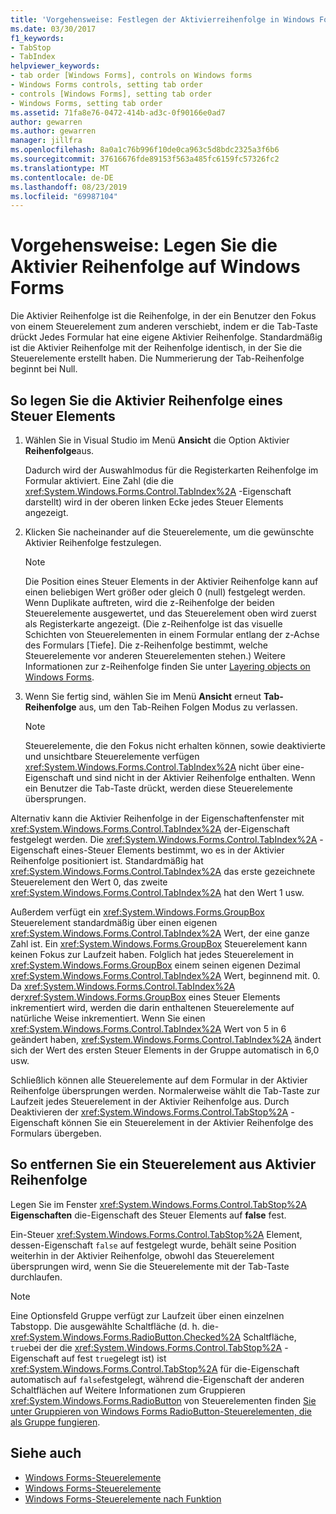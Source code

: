 ```yaml
---
title: 'Vorgehensweise: Festlegen der Aktivierreihenfolge in Windows Forms'
ms.date: 03/30/2017
f1_keywords:
- TabStop
- TabIndex
helpviewer_keywords:
- tab order [Windows Forms], controls on Windows forms
- Windows Forms controls, setting tab order
- controls [Windows Forms], setting tab order
- Windows Forms, setting tab order
ms.assetid: 71fa8e76-0472-414b-ad3c-0f90166e0ad7
author: gewarren
ms.author: gewarren
manager: jillfra
ms.openlocfilehash: 8a0a1c76b996f10de0ca963c5d8bdc2325a3f6b6
ms.sourcegitcommit: 37616676fde89153f563a485fc6159fc57326fc2
ms.translationtype: MT
ms.contentlocale: de-DE
ms.lasthandoff: 08/23/2019
ms.locfileid: "69987104"
---
```

# <a name="how-to-set-the-tab-order-on-windows-forms"></a>Vorgehensweise: Legen Sie die Aktivier Reihenfolge auf Windows Forms

Die Aktivier Reihenfolge ist die Reihenfolge, in der ein Benutzer den Fokus von einem Steuerelement zum anderen verschiebt, indem er die Tab-Taste drückt Jedes Formular hat eine eigene Aktivier Reihenfolge. Standardmäßig ist die Aktivier Reihenfolge mit der Reihenfolge identisch, in der Sie die Steuerelemente erstellt haben. Die Nummerierung der Tab-Reihenfolge beginnt bei Null.

## <a name="to-set-the-tab-order-of-a-control"></a>So legen Sie die Aktivier Reihenfolge eines Steuer Elements

1. Wählen Sie in Visual Studio im Menü **Ansicht** die Option Aktivier **Reihenfolge**aus.

   Dadurch wird der Auswahlmodus für die Registerkarten Reihenfolge im Formular aktiviert. Eine Zahl (die die <xref:System.Windows.Forms.Control.TabIndex%2A> -Eigenschaft darstellt) wird in der oberen linken Ecke jedes Steuer Elements angezeigt.

2. Klicken Sie nacheinander auf die Steuerelemente, um die gewünschte Aktivier Reihenfolge festzulegen.

   > [!NOTE]
   > Die Position eines Steuer Elements in der Aktivier Reihenfolge kann auf einen beliebigen Wert größer oder gleich 0 (null) festgelegt werden. Wenn Duplikate auftreten, wird die z-Reihenfolge der beiden Steuerelemente ausgewertet, und das Steuerelement oben wird zuerst als Registerkarte angezeigt. (Die z-Reihenfolge ist das visuelle Schichten von Steuerelementen in einem Formular entlang der z-Achse des Formulars [Tiefe]. Die z-Reihenfolge bestimmt, welche Steuerelemente vor anderen Steuerelementen stehen.) Weitere Informationen zur z-Reihenfolge finden Sie unter [Layering objects on Windows Forms](how-to-layer-objects-on-windows-forms.md).

3. Wenn Sie fertig sind, wählen Sie im Menü **Ansicht** erneut **Tab-Reihenfolge** aus, um den Tab-Reihen Folgen Modus zu verlassen.

   > [!NOTE]
   > Steuerelemente, die den Fokus nicht erhalten können, sowie deaktivierte und unsichtbare Steuerelemente verfügen <xref:System.Windows.Forms.Control.TabIndex%2A> nicht über eine-Eigenschaft und sind nicht in der Aktivier Reihenfolge enthalten. Wenn ein Benutzer die Tab-Taste drückt, werden diese Steuerelemente übersprungen.

Alternativ kann die Aktivier Reihenfolge in der Eigenschaftenfenster mit <xref:System.Windows.Forms.Control.TabIndex%2A> der-Eigenschaft festgelegt werden. Die <xref:System.Windows.Forms.Control.TabIndex%2A> -Eigenschaft eines-Steuer Elements bestimmt, wo es in der Aktivier Reihenfolge positioniert ist. Standardmäßig hat <xref:System.Windows.Forms.Control.TabIndex%2A> das erste gezeichnete Steuerelement den Wert 0, das zweite <xref:System.Windows.Forms.Control.TabIndex%2A> hat den Wert 1 usw.

Außerdem verfügt ein <xref:System.Windows.Forms.GroupBox> Steuerelement standardmäßig über einen eigenen <xref:System.Windows.Forms.Control.TabIndex%2A> Wert, der eine ganze Zahl ist. Ein <xref:System.Windows.Forms.GroupBox> Steuerelement kann keinen Fokus zur Laufzeit haben. Folglich hat jedes Steuerelement in <xref:System.Windows.Forms.GroupBox> einem seinen eigenen Dezimal <xref:System.Windows.Forms.Control.TabIndex%2A> Wert, beginnend mit. 0. Da <xref:System.Windows.Forms.Control.TabIndex%2A> der<xref:System.Windows.Forms.GroupBox> eines Steuer Elements inkrementiert wird, werden die darin enthaltenen Steuerelemente auf natürliche Weise inkrementiert. Wenn Sie einen <xref:System.Windows.Forms.Control.TabIndex%2A> Wert von 5 in 6 geändert haben, <xref:System.Windows.Forms.Control.TabIndex%2A> ändert sich der Wert des ersten Steuer Elements in der Gruppe automatisch in 6,0 usw.

Schließlich können alle Steuerelemente auf dem Formular in der Aktivier Reihenfolge übersprungen werden. Normalerweise wählt die Tab-Taste zur Laufzeit jedes Steuerelement in der Aktivier Reihenfolge aus. Durch Deaktivieren der <xref:System.Windows.Forms.Control.TabStop%2A> -Eigenschaft können Sie ein Steuerelement in der Aktivier Reihenfolge des Formulars übergeben.

## <a name="to-remove-a-control-from-the-tab-order"></a>So entfernen Sie ein Steuerelement aus Aktivier Reihenfolge

Legen Sie im Fenster <xref:System.Windows.Forms.Control.TabStop%2A> **Eigenschaften** die-Eigenschaft des Steuer Elements auf **false** fest.

Ein-Steuer <xref:System.Windows.Forms.Control.TabStop%2A> Element, dessen-Eigenschaft `false` auf festgelegt wurde, behält seine Position weiterhin in der Aktivier Reihenfolge, obwohl das Steuerelement übersprungen wird, wenn Sie die Steuerelemente mit der Tab-Taste durchlaufen.

> [!NOTE]
> Eine Optionsfeld Gruppe verfügt zur Laufzeit über einen einzelnen Tabstopp. Die ausgewählte Schaltfläche (d. h. die- <xref:System.Windows.Forms.RadioButton.Checked%2A> Schaltfläche, `true`bei der die <xref:System.Windows.Forms.Control.TabStop%2A> -Eigenschaft auf fest `true`gelegt ist) ist <xref:System.Windows.Forms.Control.TabStop%2A> für die-Eigenschaft automatisch auf `false`festgelegt, während die-Eigenschaft der anderen Schaltflächen auf Weitere Informationen zum Gruppieren <xref:System.Windows.Forms.RadioButton> von Steuerelementen finden [Sie unter Gruppieren von Windows Forms RadioButton-Steuerelementen, die als Gruppe fungieren](how-to-group-windows-forms-radiobutton-controls-to-function-as-a-set.md).

## <a name="see-also"></a>Siehe auch

- [Windows Forms-Steuerelemente](index.md)
- [Windows Forms-Steuerelemente](controls-to-use-on-windows-forms.md)
- [Windows Forms-Steuerelemente nach Funktion](windows-forms-controls-by-function.md)
